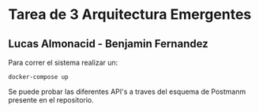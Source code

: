 # Tarea de 3 Arquitectura Emergentes
## Lucas Almonacid - Benjamin Fernandez

Para correr el sistema realizar un:

```bach
docker-compose up
```
Se puede probar las diferentes API's a traves del esquema de Postmanm presente en el repositorio.
